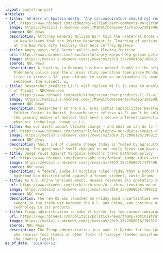 ```yaml
---
layout: bootstrap-post
articles:
- title: 'AG Barr on Epstein death: ‘Any co-conspirators should not rest easy’'
  url: https://www.nbcnews.com/video/ag-william-barr-comments-on-circumstances-of-jeffrey-epstein-death-65927749809
  image: https://media13.s-nbcnews.com/j/MSNBC/Components/Video/201908/barr_thumb.nbcnews-fp-1200-630.jpg
  source: NBC News
  description: Attorney General William Barr told the Fraternal Order of Police conference
    in New Orleans that the Justice Department is “learning of serious irregularities”
    at the New York City facility that held Jeffrey Epstein.
- title: Angry wasps help German police nab fleeing fugitive
  url: https://www.nbcnews.com/news/world/angry-wasps-help-german-police-nab-fleeing-fugitive-n1041376
  image: https://media3.s-nbcnews.com/j/newscms/2019_33/2968166/190812-wasps-cs-1055a_d0a4b6812af4046dd896d5b0f7c4328d.nbcnews-fp-1200-630.jpg
  source: NBC News
  description: A fugitive in Germany has been nabbed thanks to the help of angry wasps.
    Oldenburg police said the unusual sting operation took place Monday after officers
    tried to arrest a 32- year-old man to serve an outstanding 11- month custodial
    sentence. The suspect, w…
- title: Researcher predicts Li-Fi will replace Wi-Fi in race to enable the Internet
    of Things - NBCNews.com
  url: https://www.nbcnews.com/mach/video/researcher-predicts-li-fi-will-replace-wi-fi-in-race-to-enable-the-internet-of-things-65925701949
  image: https://media13.s-nbcnews.com/j/MSNBC/Components/Video/201908/d_mach_LiFi_190805.nbcnews-fp-1200-630.jpg
  source: NBC News
  description: Researchers at the U.S. Army Combat Capabilities Development Command
    Soldier Center in Natick, Massachusetts believe Wi-Fi won’t be able to support
    the growing number of devices that need a secure internet connection. Luckily,
    photonic technology, known as Li…
- title: How our diets impact climate change — and what we can do to fix it
  url: https://www.nbcnews.com/better/lifestyle/how-our-diets-impact-climate-change-what-we-can-do-ncna1041301
  image: https://media3.s-nbcnews.com/j/newscms/2019_33/2968126/190812-vegetarian-cooking-stock-cs-1019a_d1776512a06c93bf9ae2adda9b9c2586.nbcnews-fp-1200-630.jpg
  source: NBC News
  description: About 1/4 of climate change today is fueled by agriculture and factory
    farming. The good news? Small changes in our daily lives can have a huge impact.
- title: Judge rules against Virginia school's trans bathroom policy
  url: https://www.nbcnews.com/feature/nbc-out/federal-judge-rules-virginia-school-s-transgender-bathroom-policy-discriminatory-n1041361
  image: https://media1.s-nbcnews.com/j/newscms/2019_33/1956601/170406-gavin-grimm-mn-1035_1195c70fb7b347e7bf777f321e427b83.nbcnews-fp-1200-630.jpg
  source: NBC News
  description: A federal judge in Virginia ruled Friday that a school board's transgender
    bathroom ban discriminated against a former student, Gavin Grimm.
- title: As U.S.-China tensions mount, Huawei releases its operating system
  url: https://www.nbcnews.com/tech/tech-news/u-s-china-tensions-mount-huawei-releases-its-operating-system-n1041356
  image: https://media2.s-nbcnews.com/j/newscms/2019_33/2968091/190812-huawei-honor-harmonyos-cs-959a_46e44f17535470e01c633ca77a441874.nbcnews-fp-1200-630.jpg
  source: NBC News
  description: The new OS was launched on Friday amid uncertainties over whether Huawei,
    caught in the trade war between the U.S. and China, can continue using American
    technology in its products.
- title: Trump administration to make it harder for low-income immigrants to stay
  url: https://www.nbcnews.com/politics/politics-news/trump-administration-make-it-harder-low-income-immigrants-stay-n1041316
  image: https://media1.s-nbcnews.com/j/newscms/2019_33/2968016/190812-donald-trump-cs-912a_e85a8c5c7b900d2de98b3d30fd324944.nbcnews-fp-1200-630.jpg
  source: NBC News
  description: The Trump administration just made it harder for low-income immigrants
    who receive food stamps or other forms of taxpayer-funded assistance to stay in
    the country legally.
as_of_date: '2019-08-12'
---
```


